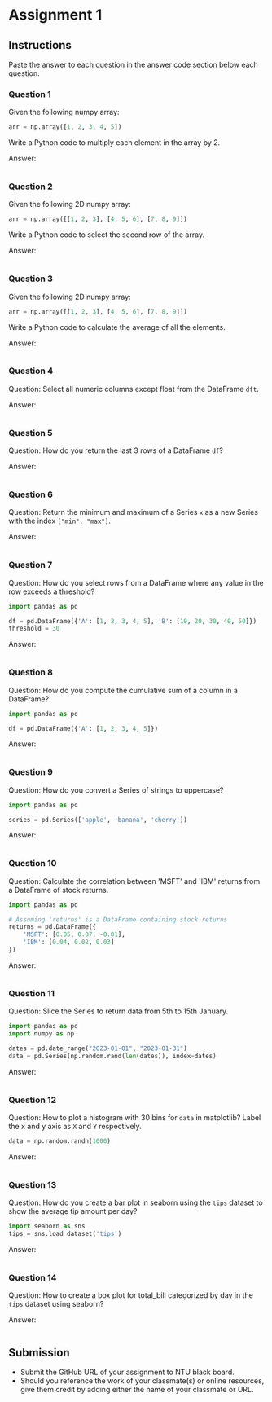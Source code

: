 # Assignment 1

## Instructions

Paste the answer to each question in the answer code section below each question.

### Question 1

Given the following numpy array:

```python
arr = np.array([1, 2, 3, 4, 5])
```

Write a Python code to multiply each element in the array by 2.

Answer:

```python

```

### Question 2

Given the following 2D numpy array:

```python
arr = np.array([[1, 2, 3], [4, 5, 6], [7, 8, 9]])
```

Write a Python code to select the second row of the array.

Answer:

```python

```
### Question 3

Given the following 2D numpy array:

```python
arr = np.array([[1, 2, 3], [4, 5, 6], [7, 8, 9]])
```

Write a Python code to calculate the average of all the elements.

Answer:

```python

```
### Question 4

Question: Select all numeric columns except float from the DataFrame `dft`.

Answer:

```python

```

### Question 5

Question: How do you return the last 3 rows of a DataFrame `df`?

Answer:

```python

```

### Question 6

Question: Return the minimum and maximum of a Series `x` as a new Series with the index `["min", "max"]`.

Answer:

```python

```

### Question 7

Question: How do you select rows from a DataFrame where any value in the row exceeds a threshold?

```python
import pandas as pd

df = pd.DataFrame({'A': [1, 2, 3, 4, 5], 'B': [10, 20, 30, 40, 50]})
threshold = 30
```

Answer:

```python

```

### Question 8

Question: How do you compute the cumulative sum of a column in a DataFrame?

```python
import pandas as pd

df = pd.DataFrame({'A': [1, 2, 3, 4, 5]})
```

Answer:

```python

```

### Question 9

Question: How do you convert a Series of strings to uppercase?

```python
import pandas as pd

series = pd.Series(['apple', 'banana', 'cherry'])
```

Answer:

```python

```

### Question 10

Question: Calculate the correlation between 'MSFT' and 'IBM' returns from a DataFrame of stock returns.

```python
import pandas as pd

# Assuming 'returns' is a DataFrame containing stock returns
returns = pd.DataFrame({
    'MSFT': [0.05, 0.07, -0.01],
    'IBM': [0.04, 0.02, 0.03]
})
```

Answer:

```python

```

### Question 11

Question: Slice the Series to return data from 5th to 15th January.

```python
import pandas as pd
import numpy as np

dates = pd.date_range("2023-01-01", "2023-01-31")
data = pd.Series(np.random.rand(len(dates)), index=dates)
```

Answer:

```python

```

### Question 12

Question: How to plot a histogram with 30 bins for `data` in matplotlib? Label the x and y axis as `X` and `Y` respectively.

```python
data = np.random.randn(1000)
```

Answer:

```python

```

### Question 13

Question: How do you create a bar plot in seaborn using the `tips` dataset to show the average tip amount per day?

```python
import seaborn as sns
tips = sns.load_dataset('tips')
```

Answer:

```python

```

### Question 14

Question: How to create a box plot for total_bill categorized by day in the `tips` dataset using seaborn?

Answer:

```python

```

## Submission

- Submit the GitHub URL of your assignment to NTU black board.
- Should you reference the work of your classmate(s) or online resources, give them credit by adding either the name of your classmate or URL.

